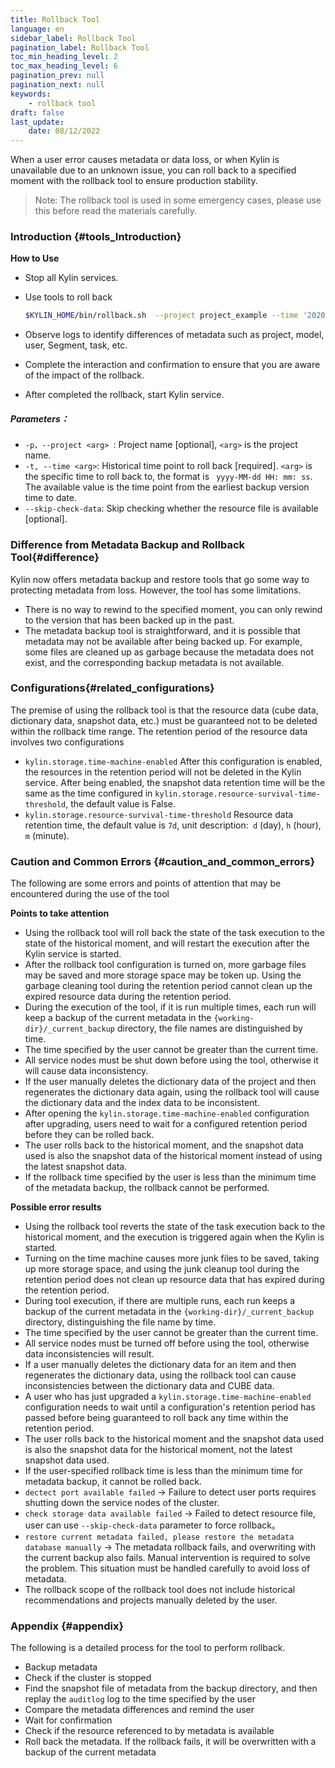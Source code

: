 ```yaml
---
title: Rollback Tool
language: en
sidebar_label: Rollback Tool
pagination_label: Rollback Tool
toc_min_heading_level: 2
toc_max_heading_level: 6
pagination_prev: null
pagination_next: null
keywords:
    - rollback tool
draft: false
last_update:
    date: 08/12/2022
---
```


When a user error causes metadata or data loss, or when Kylin is unavailable due to an unknown issue, you can roll back to a specified moment with the rollback tool to ensure production stability.

> Note: The rollback tool is used in some emergency cases, please use this before read the materials carefully.

### Introduction {#tools_Introduction}

**How to Use** 

- Stop all Kylin services.

- Use tools to roll back

  ```bash
  $KYLIN_HOME/bin/rollback.sh  --project project_example --time '2020-09-01 15:20:19'
  ```

- Observe logs to identify differences of metadata such as project, model, user, Segment, task, etc.

- Complete the interaction and confirmation to ensure that you are aware of the impact of the rollback.

- After completed the rollback, start Kylin service.

##### Parameters：

- `-p，--project <arg> `: Project name [optional], `<arg>` is the project name.
- `-t, --time <arg>`: Historical time point to roll back [required]. `<arg>` is the specific time to roll back to, the format is ` yyyy-MM-dd HH: mm: ss`. The available value is the time point from the earliest backup version time to date.
- `--skip-check-data`: Skip checking whether the resource file is available [optional].

### Difference from Metadata Backup and Rollback Tool{#difference}

Kylin now offers metadata backup and restore tools that go some way to protecting metadata from loss. However, the tool has some limitations.

- There is no way to rewind to the specified moment, you can only rewind to the version that has been backed up in the past.
- The metadata backup tool is straightforward, and it is possible that metadata may not be available after being backed up. For example, some files are cleaned up as garbage because the metadata does not exist, and the corresponding backup metadata is not available.

### Configurations{#related_configurations}


The premise of using the rollback tool is that the resource data (cube data, dictionary data, snapshot data, etc.) must be guaranteed not to be deleted within the rollback time range. The retention period of the resource data involves two configurations

*  `kylin.storage.time-machine-enabled` After this configuration is enabled, the resources in the retention period will not be deleted in the Kylin service. After being enabled, the snapshot data retention time will be the same as the time configured in `kylin.storage.resource-survival-time-threshold`, the default value is False.
*  `kylin.storage.resource-survival-time-threshold` Resource data retention time, the default value is `7d`, unit description:` d` (day), `h` (hour),` m` (minute).

### Caution and Common Errors {#caution_and_common_errors}

The following are some errors and points of attention that may be encountered during the use of the tool

**Points to take attention**

- Using the rollback tool will roll back the state of the task execution to the state of the historical moment, and will restart the execution after the Kylin service is started.
- After the rollback tool configuration is turned on, more garbage files may be saved and more storage space may be token up. Using the garbage cleaning tool during the retention period cannot clean up the expired resource data during the retention period.
- During the execution of the tool, if it is run multiple times, each run will keep a backup of the current metadata in the `{working-dir}/_current_backup` directory, the file names are distinguished by time.
- The time specified by the user cannot be greater than the current time.
- All service nodes must be shut down before using the tool, otherwise it will cause data inconsistency.
- If the user manually deletes the dictionary data of the project and then regenerates the dictionary data again, using the rollback tool will cause the dictionary data and the index data to be inconsistent.
- After opening the `kylin.storage.time-machine-enabled` configuration after upgrading, users need to wait for a configured retention period before they can be rolled back.
- The user rolls back to the historical moment, and the snapshot data used is also the snapshot data of the historical moment instead of using the latest snapshot data.
- If the rollback time specified by the user is less than the minimum time of the metadata backup, the rollback cannot be performed.

**Possible error results**

- Using the rollback tool reverts the state of the task execution back to the historical moment, and the execution is triggered again when the Kylin is started.
- Turning on the time machine causes more junk files to be saved, taking up more storage space, and using the junk cleanup tool during the retention period does not clean up resource data that has expired during the retention period.
- During tool execution, if there are multiple runs, each run keeps a backup of the current metadata in the `{working-dir}/_current_backup` directory, distinguishing the file name by time.
- The time specified by the user cannot be greater than the current time.
- All service nodes must be turned off before using the tool, otherwise data inconsistencies will result.
- If a user manually deletes the dictionary data for an item and then regenerates the dictionary data, using the rollback tool can cause inconsistencies between the dictionary data and CUBE data.
- A user who has just upgraded a `kylin.storage.time-machine-enabled` configuration needs to wait until a configuration's retention period has passed before being guaranteed to roll back any time within the retention period.
- The user rolls back to the historical moment and the snapshot data used is also the snapshot data for the historical moment, not the latest snapshot data used.
- If the user-specified rollback time is less than the minimum time for metadata backup, it cannot be rolled back.
- `dectect port available failed` -> Failure to detect user ports requires shutting down the service nodes of the cluster.
- `check storage data available failed` -> Failed to detect resource file, user can use `--skip-check-data` parameter to force rollback。
- `restore current metadata failed, please restore the metadata database manually` -> The metadata rollback fails, and overwriting with the current backup also fails. Manual intervention is required to solve the problem. This situation must be handled carefully to avoid loss of metadata.
- The rollback scope of the rollback tool does not include historical recommendations and projects manually deleted by the user.

### Appendix {#appendix}

The following is a detailed process for the tool to perform rollback.

- Backup metadata
- Check if the cluster is stopped
- Find the snapshot file of metadata from the backup directory, and then replay the `auditlog` log to the time specified by the user
- Compare the metadata differences and remind the user
- Wait for confirmation
- Check if the resource referenced to by metadata is available
- Roll back the metadata. If the rollback fails, it will be overwritten with a backup of the current metadata
